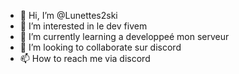 - 👋 Hi, I’m @Lunettes2ski
- 👀 I’m interested in le dev fivem
- 🌱 I’m currently learning  a developpeé mon serveur
- 💞️ I’m looking to collaborate sur discord
- 📫 How to reach me via  discord 

